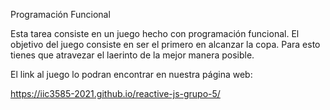 Programación Funcional
 
 Esta tarea consiste en un juego hecho con programación funcional. El objetivo del juego consiste en ser el primero en alcanzar la copa. Para esto tienes que atravezar el laerinto de la mejor manera posible.
 
 El link al juego lo podran encontrar en nuestra página web:
 
 https://iic3585-2021.github.io/reactive-js-grupo-5/
